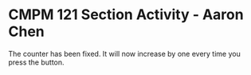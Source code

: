 # CMPM 121 Section Activity - Aaron Chen

The counter has been fixed. It will now increase by one every time you press the button.
